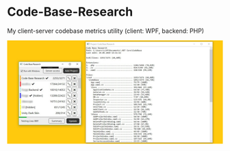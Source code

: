 # Code-Base-Research
My client-server codebase metrics utility (client: WPF, backend: PHP)

![GUI](media/Demo.jpg) 
